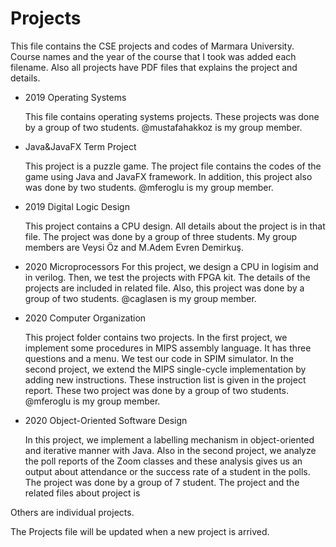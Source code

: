 # Projects

  This file contains the CSE projects and codes of Marmara University. Course names and the year of the course that I took was added each filename. Also all projects have PDF files that explains the project and details.

* 2019 Operating Systems

  This file contains operating systems projects. These projects was done by a group of two students. @mustafahakkoz is my group member.
  
* Java&JavaFX Term Project

  This project is a puzzle game. The project file contains the codes of the game using Java and JavaFX framework. In addition, this project also was done by two students. @mferoglu is my group member.

* 2019 Digital Logic Design

  This project contains a CPU design. All details about the project is in that file. The project was done by a group of three students.
  My group members are Veysi Öz and M.Adem Evren Demirkuş.

* 2020 Microprocessors
  For this project, we design a CPU in logisim and in verilog. Then, we test the projects with FPGA kit. The details of the projects are included in related file. Also, this project was done by a group of two students. @caglasen is my group member.
  
* 2020 Computer Organization
  
  This project folder contains two projects. In the first project, we implement some procedures in MIPS assembly language. It has three questions and a menu. We test our code in SPIM simulator. In the second project, we extend the MIPS single-cycle implementation by adding new instructions. These instruction list is given in the project report. These two project was done by a group of two students. @mferoglu is my group member.
  
* 2020 Object-Oriented Software Design

  In this project, we implement a labelling mechanism in object-oriented and iterative manner with Java. Also in the second project, we analyze the poll reports of the Zoom classes and these analysis gives us an output about attendance or the success rate of a student in the polls. The project was done by a group of 7 student. The project and the related files about project is

  [here]: https://github.com/enesgarip/CSE3063F20P1_GRP19

   

Others are individual projects. 

The Projects file will be updated when a new project is arrived.

